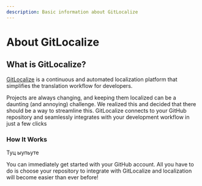 ```yaml
---
description: Basic information about GitLocalize
---
```


# About GitLocalize

## What is GitLocalize? <a id="what-is-gitlocalize"></a>

[GitLocalize](https://gitlocalize.com/) is a continuous and automated localization platform that simplifies the translation workflow for developers.

Projects are always changing, and keeping them localized can be a daunting \(and annoying\) challenge. We realized this and decided that there should be a way to streamline this. GitLocalize connects to your GitHub repository and seamlessly integrates with your development workflow in just a few clicks

### How It Works <a id="how-it-works"></a>

Туц ыупьуте

You can immediately get started with your GitHub account. All you have to do is choose your repository to integrate with GitLocalize and localization will become easier than ever before!

